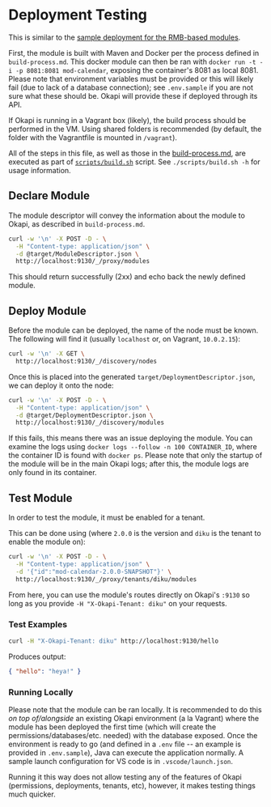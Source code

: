 # Deployment Testing

This is similar to the
[sample deployment for the RMB-based modules](https://github.com/folio-org/folio-sample-modules/tree/master/hello-vertx).

First, the module is built with Maven and Docker per the process defined in `build-process.md`. This
docker module can then be ran with `docker run -t -i -p 8081:8081 mod-calendar`, exposing the
container's 8081 as local 8081. Please note that environment variables must be provided or this will
likely fail (due to lack of a database connection); see `.env.sample` if you are not sure what these
should be. Okapi will provide these if deployed through its API.

If Okapi is running in a Vagrant box (likely), the build process should be performed in the VM.
Using shared folders is recommended (by default, the folder with the Vagrantfile is mounted in
`/vagrant`).

All of the steps in this file, as well as those in the [build-process.md](build-process.md), are
executed as part of [`scripts/build.sh`](/scripts/build.sh) script. See `./scripts/build.sh -h` for
usage information.

## Declare Module

The module descriptor will convey the information about the module to Okapi, as described in
`build-process.md`.

```sh
curl -w '\n' -X POST -D - \
  -H "Content-type: application/json" \
  -d @target/ModuleDescriptor.json \
  http://localhost:9130/_/proxy/modules
```

This should return successfully (2xx) and echo back the newly defined module.

## Deploy Module

Before the module can be deployed, the name of the node must be known. The following will find it
(usually `localhost` or, on Vagrant, `10.0.2.15`):

```sh
curl -w '\n' -X GET \
  http://localhost:9130/_/discovery/nodes
```

Once this is placed into the generated `target/DeploymentDescriptor.json`, we can deploy it onto the
node:

```sh
curl -w '\n' -X POST -D - \
  -H "Content-type: application/json" \
  -d @target/DeploymentDescriptor.json \
  http://localhost:9130/_/discovery/modules
```

If this fails, this means there was an issue deploying the module. You can examine the logs using
`docker logs --follow -n 100 CONTAINER_ID`, where the container ID is found with `docker ps`. Please
note that only the startup of the module will be in the main Okapi logs; after this, the module logs
are only found in its container.

## Test Module

In order to test the module, it must be enabled for a tenant.

This can be done using (where `2.0.0` is the version and `diku` is the tenant to enable the module
on):

```sh
curl -w '\n' -X POST -D - \
  -H "Content-type: application/json" \
  -d '{"id":"mod-calendar-2.0.0-SNAPSHOT"}' \
  http://localhost:9130/_/proxy/tenants/diku/modules
```

From here, you can use the module's routes directly on Okapi's `:9130` so long as you provide
`-H "X-Okapi-Tenant: diku"` on your requests.

### Test Examples

```sh
curl -H "X-Okapi-Tenant: diku" http://localhost:9130/hello
```

Produces output:

```json
{ "hello": "heya!" }
```

### Running Locally

Please note that the module can be ran locally. It is recommended to do this _on top of/alongside_
an existing Okapi environment (a la Vagrant) where the module has been deployed the first time
(which will create the permissions/databases/etc. needed) with the database exposed. Once the
environment is ready to go (and defined in a `.env` file -- an example is provided in
`.env.sample`), Java can execute the application normally. A sample launch configuration for VS code
is in `.vscode/launch.json`.

Running it this way does not allow testing any of the features of Okapi (permissions, deployments,
tenants, etc), however, it makes testing things much quicker.

